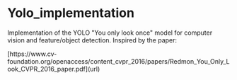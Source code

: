 # Yolo_implementation
Implementation of the YOLO "You only look once" model for computer vision and feature/object detection. Inspired by the paper:
<p>
  [https://www.cv-foundation.org/openaccess/content_cvpr_2016/papers/Redmon_You_Only_Look_CVPR_2016_paper.pdf](url)
</p>
